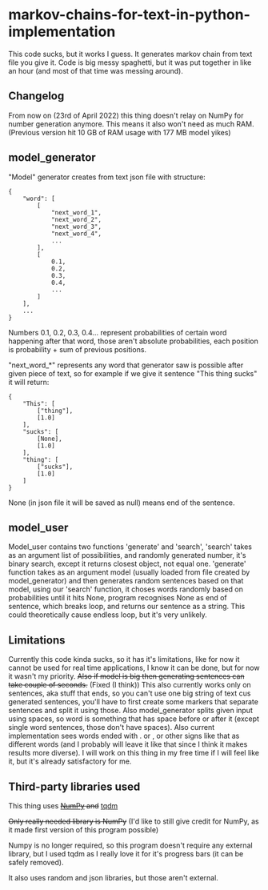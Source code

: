 # markov-chains-for-text-in-python-implementation

This code sucks, but it works I guess. It generates markov chain from text file you give it.
Code is big messy spaghetti, but it was put together in like an hour (and most of that time was messing around).

Changelog
------

From now on (23rd of April 2022) this thing doesn't relay on NumPy for number generation anymore. This means it also won't need as much RAM.(Previous version hit 10 GB of RAM usage with 177 MB model yikes)

model_generator
------

"Model" generator creates from text json file with structure:
```
{
    "word": [
        [
            "next_word_1",
            "next_word_2",
            "next_word_3",
            "next_word_4",
            ...
        ],
        [
            0.1,
            0.2,
            0.3,
            0.4,
            ...
        ]
    ],
    ...
}
```
Numbers 0.1, 0.2, 0.3, 0.4... represent probabilities of certain word happening after that word, those aren't absolute probabilities, each position is probability + sum of previous positions.

"next_word_*" represents any word that generator saw is possible after given piece of text, so for example if we give it sentence "This thing sucks" it will return:
```
{
    "This": [
        ["thing"], 
        [1.0]
    ],
    "sucks": [
        [None], 
        [1.0]
    ],
    "thing": [
        ["sucks"], 
        [1.0]
    ]
}
```
None (in json file it will be saved as null) means end of the sentence.

model_user
------
Model_user contains two functions 'generate' and 'search', 'search' takes as an argument list of possibilities, and randomly generated number, it's binary search, except it returns closest object, not equal one. 'generate' function takes as an argument model (usually loaded from file created by model_generator) and then generates random sentences based on that model, using our 'search' function, it choses words randomly based on probabilities until it hits None, program recognises None as end of sentence, which breaks loop, and returns our sentence as a string. This could theoretically cause endless loop, but it's very unlikely.

Limitations
------
Currently this code kinda sucks, so it has it's limitations, like for now it cannot be used for real time applications, I know it can be done, but for now it wasn't my priority. ~~Also if model is big then generating sentences can take couple of seconds.~~ (Fixed (I think)) This also currently works only on sentences, aka stuff that ends, so you can't use one big string of text cus generated sentences, you'll have to first create some markers that separate sentences and split it using those. Also model_generator splits given input using spaces, so word is something that has space before or after it (except single word sentences, those don't have spaces). Also current implementation sees words ended with . or , or other signs like that as different words (and I probably will leave it like that since I think it makes results more diverse). I will work on this thing in my free time if I will feel like it, but it's already satisfactory for me.

Third-party libraries used
------
This thing uses ~~[NumPy](https://numpy.org/) and~~ [tqdm](https://tqdm.github.io/)

~~Only really needed library is NumPy~~
(I'd like to still give credit for NumPy, as it made first version of this program possible)

Numpy is no longer required, so this program doesn't require any external library, but I used tqdm as I really love it for it's progress bars (it can be safely removed).

It also uses random and json libraries, but those aren't external.